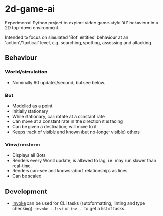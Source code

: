 # 2d-game-ai

Experimental Python project to explore video game-style 'AI' behaviour in a 2D top-down
environment.

Intended to focus on simulated 'Bot' entities'  behaviour at an 'action'/'tactical'
level, e.g. searching, spotting, assessing and attacking.


## Behaviour


### World/simulation

- Nominally 60 updates/second, but see below.


### Bot

- Modelled as a point
- Initially stationary
- While stationary, can rotate at a constant rate
- Can move at a constant rate in the direction it is facing
- Can be given a destination; will move to it
- Keeps track of visible and known (but no-longer visible) others


### View/renderer

- Displays all Bots
- Renders every World update; is allowed to lag, i.e. may run slower than real-time.
- Renders can-see and knows-about relationships as lines
- Can be scaled

## Development

- [Invoke](https://www.pyinvoke.org/) can be used for CLI tasks (autoformatting, linting
and type checking).
  `invoke --list` or `inv -l` to get a list of tasks.
